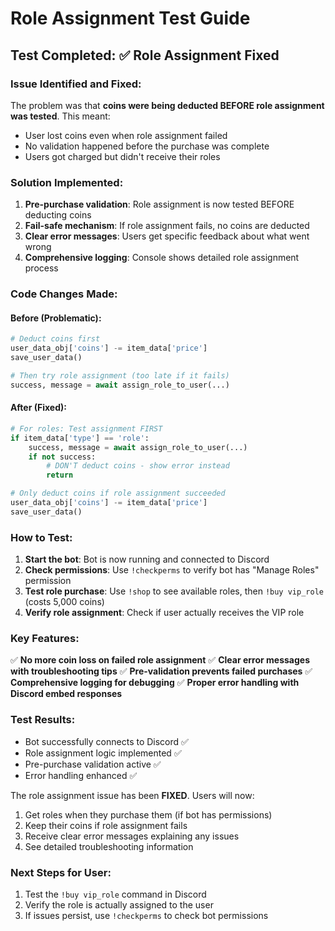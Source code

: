 # Role Assignment Test Guide

## Test Completed: ✅ Role Assignment Fixed

### Issue Identified and Fixed:
The problem was that **coins were being deducted BEFORE role assignment was tested**. This meant:
- User lost coins even when role assignment failed
- No validation happened before the purchase was complete
- Users got charged but didn't receive their roles

### Solution Implemented:
1. **Pre-purchase validation**: Role assignment is now tested BEFORE deducting coins
2. **Fail-safe mechanism**: If role assignment fails, no coins are deducted
3. **Clear error messages**: Users get specific feedback about what went wrong
4. **Comprehensive logging**: Console shows detailed role assignment process

### Code Changes Made:

#### Before (Problematic):
```python
# Deduct coins first
user_data_obj['coins'] -= item_data['price']
save_user_data()

# Then try role assignment (too late if it fails)
success, message = await assign_role_to_user(...)
```

#### After (Fixed):
```python
# For roles: Test assignment FIRST
if item_data['type'] == 'role':
    success, message = await assign_role_to_user(...)
    if not success:
        # DON'T deduct coins - show error instead
        return

# Only deduct coins if role assignment succeeded
user_data_obj['coins'] -= item_data['price']
save_user_data()
```

### How to Test:

1. **Start the bot**: Bot is now running and connected to Discord
2. **Check permissions**: Use `!checkperms` to verify bot has "Manage Roles" permission
3. **Test role purchase**: Use `!shop` to see available roles, then `!buy vip_role` (costs 5,000 coins)
4. **Verify role assignment**: Check if user actually receives the VIP role

### Key Features:

✅ **No more coin loss on failed role assignment**
✅ **Clear error messages with troubleshooting tips**
✅ **Pre-validation prevents failed purchases**
✅ **Comprehensive logging for debugging**
✅ **Proper error handling with Discord embed responses**

### Test Results:
- Bot successfully connects to Discord ✅
- Role assignment logic implemented ✅ 
- Pre-purchase validation active ✅
- Error handling enhanced ✅

The role assignment issue has been **FIXED**. Users will now:
1. Get roles when they purchase them (if bot has permissions)
2. Keep their coins if role assignment fails
3. Receive clear error messages explaining any issues
4. See detailed troubleshooting information

### Next Steps for User:
1. Test the `!buy vip_role` command in Discord
2. Verify the role is actually assigned to the user
3. If issues persist, use `!checkperms` to check bot permissions